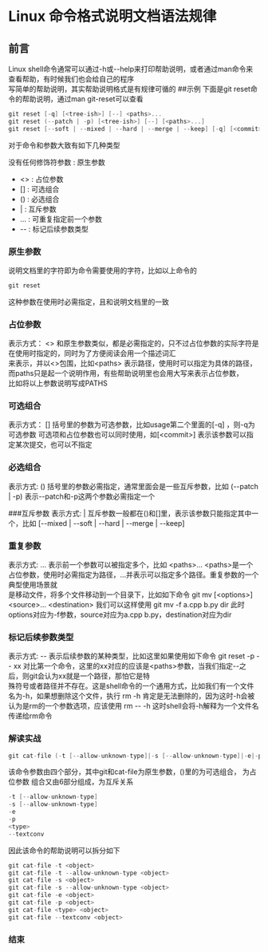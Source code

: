 # Linux 命令格式说明文档语法规律
## 前言
Linux shell命令通常可以通过-h或--help来打印帮助说明，或者通过man命令来查看帮助，有时候我们也会给自己的程序                 
写简单的帮助说明，其实帮助说明格式是有规律可循的
##示例
下面是git reset命令的帮助说明，通过man git-reset可以查看
```cpp
git reset [-q] [<tree-ish>] [--] <paths>...
git reset (--patch | -p) [<tree-ish>] [--] [<paths>...]
git reset [--soft | --mixed | --hard | --merge | --keep] [-q] [<commit>]
```
对于命令和参数大致有如下几种类型

没有任何修饰符参数 : 原生参数
* <>  : 占位参数
* []  : 可选组合
* ()  : 必选组合
* |   : 互斥参数
* ... : 可重复指定前一个参数
* --  : 标记后续参数类型

### 原生参数
说明文档里的字符即为命令需要使用的字符，比如以上命令的
```java
git reset
```
这种参数在使用时必需指定，且和说明文档里的一致

### 占位参数
表示方式： &lt;&gt;
和原生参数类似，都是必需指定的，只不过占位参数的实际字符是在使用时指定的，同时为了方便阅读会用一个描述词汇  
来表示，并以&lt;&gt;包围，比如&lt;paths&gt;
表示路径，使用时可以指定为具体的路径，而paths只是起一个说明作用，有些帮助说明里也会用大写来表示占位参数，  
比如将以上参数说明写成PATHS

### 可选组合
表示方式：  []
括号里的参数为可选参数，比如usage第二个里面的[-q] ，则-q为可选参数
可选项和占位参数也可以同时使用，如[&lt;commit&gt;]
表示该参数可以指定某次提交，也可以不指定

### 必选组合
表示方式:  ()
括号里的参数必需指定，通常里面会是一些互斥参数，比如
(--patch | -p)
表示--patch和-p这两个参数必需指定一个

###互斥参数
表示方式:  |
互斥参数一般都在()和[]里，表示该参数只能指定其中一个，比如
[--mixed | --soft | --hard | --merge | --keep]

### 重复参数
表示方式: ...
表示前一个参数可以被指定多个，比如 &lt;paths&gt;...
&lt;paths&gt;是一个占位参数，使用时必需指定为路径，...并表示可以指定多个路径。重复参数的一个典型使用场景就  
是移动文件，将多个文件移动到一个目录下，比如如下命令
git mv [&lt;options&gt;] &lt;source&gt;... &lt;destination&gt;
我们可以这样使用
git mv -f a.cpp b.py dir
此时options对应为-f参数，source对应为a.cpp b.py，destination对应为dir

### 标记后续参数类型
表示方式: --
表示后续参数的某种类型，比如这里如果使用如下命令
git reset -p -- xx
对比第一个命令，这里的xx对应的应该是&lt;paths&gt;参数，当我们指定--之后，则git会认为xx就是一个路径，那怕它是特  
殊符号或者路径并不存在。这是shell命令的一个通用方式，比如我们有一个文件名为-h，如果想删除这个文件，执行
rm -h
肯定是无法删除的，因为这时-h会被认为是rm的一个参数选项，应该使用
rm -- -h
这时shell会将-h解释为一个文件名传递给rm命令

### 解读实战
```cpp
git cat-file (-t [--allow-unknown-type]|-s [--allow-unknown-type]|-e|-p|<type>|--textconv) <object>
```
该命令参数由四个部分，其中git和cat-file为原生参数，()里的为可选组合， <object>为占位参数
组合又由6部分组成，为互斥关系
```cpp
-t [--allow-unknown-type]
-s [--allow-unknown-type]
-e
-p
<type>
--textconv
```
因此该命令的帮助说明可以拆分如下
```cpp
git cat-file -t <object>
git cat-file -t --allow-unknown-type <object>
git cat-file -s <object>
git cat-file -s --allow-unknown-type <object>
git cat-file -e <object>
git cat-file -p <object>
git cat-file <type> <object>
git cat-file --textconv <object>
```

### 结束





